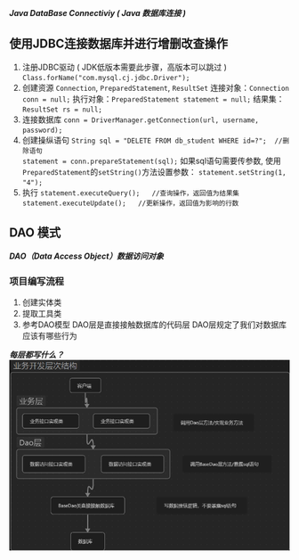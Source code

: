 ***Java DataBase Connectiviy ( Java 数据库连接 )***
## 使用JDBC连接数据库并进行增删改查操作
1. 注册JDBC驱动 ( JDK低版本需要此步骤，高版本可以跳过 )
	`Class.forName("com.mysql.cj.jdbc.Driver");`
2. 创建资源 `Connection`, `PreparedStatement`, `ResultSet`
	连接对象：`Connection conn = null;`
	执行对象：`PreparedStatement statement = null;`
	结果集：`ResultSet rs = null;`
3. 连接数据库
	`conn = DriverManager.getConnection(url, username, password);`
4. 创建操纵语句
	`String sql = "DELETE FROM db_student WHERE id=?";  //删除语句`  
	`statement = conn.prepareStatement(sql);`
	如果sql语句需要传参数, 使用`PreparedStatement`的`setString()`方法设置参数：
		`statement.setString(1, "4");`
5. 执行
	`statement.executeQuery();   //查询操作，返回值为结果集`
	`statement.executeUpdate();   //更新操作，返回值为影响的行数`

## DAO 模式
***DAO（Data Access Object）数据访问对象***
### 项目编写流程
1. 创建实体类
2. 提取工具类
3. 参考DAO模型
	DAO层是直接接触数据库的代码层
	DAO层规定了我们对数据库应该有哪些行为

***每层都写什么？***
![Alt text](img/Dao.png)
